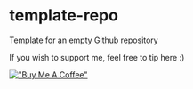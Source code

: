 # template-repo
Template for an empty Github repository

If you wish to support me, feel free to tip here :)

[!["Buy Me A Coffee"](https://www.buymeacoffee.com/assets/img/custom_images/orange_img.png)](https://www.buymeacoffee.com/xfortisfye)
